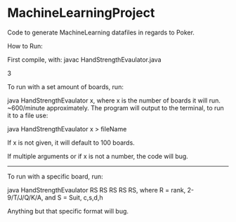 # MachineLearningProject
Code to generate MachineLearning datafiles in regards to Poker.


How to Run:

First compile, with: javac HandStrengthEvaulator.java

3 

To run with a set amount of boards, run:

java HandStrengthEvaulator x, where x is the number of boards it will run. ~600/minute approximately. The program will output to the terminal, to run it to a file use:

java HandStrengthEvaulator x > fileName

If x is not given, it will default to 100 boards.

If multiple arguments or if x is not a number, the code will bug.

-----

To run with a specific board, run:

java HandStrengthEvaulator RS RS RS RS RS, where R = rank, 2-9/T/J/Q/K/A, and S = Suit, c,s,d,h

Anything but that specific format will bug.